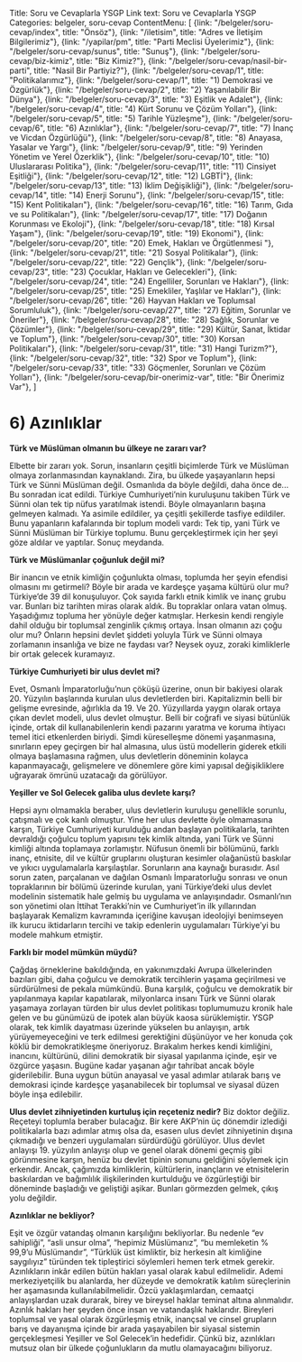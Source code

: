 Title: Soru ve Cevaplarla YSGP
Link text: Soru ve Cevaplarla YSGP
Categories: belgeler, soru-cevap
ContentMenu: [
  {link: "/belgeler/soru-cevap/index", title: "Önsöz"},
  {link: "/iletisim", title: "Adres ve İletişim Bilgilerimiz"},
  {link: "/yapilar/pm", title: "Parti Meclisi Üyelerimiz"},
  {link: "/belgeler/soru-cevap/sunus", title: "Sunuş"},
  {link: "/belgeler/soru-cevap/biz-kimiz", title: "Biz Kimiz?"},
  {link: "/belgeler/soru-cevap/nasil-bir-parti", title: "Nasil Bir Partiyiz?"},
  {link: "/belgeler/soru-cevap/1", title: "Politikalarımız"},
  {link: "/belgeler/soru-cevap/1", title: "1) Demokrasi ve Özgürlük"},
  {link: "/belgeler/soru-cevap/2", title: "2) Yaşanılabilir Bir Dünya"},
  {link: "/belgeler/soru-cevap/3", title: "3) Eşitlik ve Adalet"},
  {link: "/belgeler/soru-cevap/4", title: "4) Kürt Sorunu ve Çözüm Yolları"},
  {link: "/belgeler/soru-cevap/5", title: "5) Tarihle Yüzleşme"},
  {link: "/belgeler/soru-cevap/6", title: "6) Azınlıklar"},
  {link: "/belgeler/soru-cevap/7", title: "7) İnanç ve Vicdan Özgürlüğü"},
  {link: "/belgeler/soru-cevap/8", title: "8) Anayasa, Yasalar ve Yargı"},
  {link: "/belgeler/soru-cevap/9", title: "9) Yerinden Yönetim ve Yerel Özerklik"},
  {link: "/belgeler/soru-cevap/10", title: "10) Uluslararası Politika"},
  {link: "/belgeler/soru-cevap/11", title: "11) Cinsiyet Eşitliği"},
  {link: "/belgeler/soru-cevap/12", title: "12) LGBTİ"},
  {link: "/belgeler/soru-cevap/13", title: "13) İklim Değişikliği"},
  {link: "/belgeler/soru-cevap/14", title: "14) Enerji Sorunu"},
  {link: "/belgeler/soru-cevap/15", title: "15) Kent Politikaları"},
  {link: "/belgeler/soru-cevap/16", title: "16) Tarım, Gıda ve su Politikaları"},
  {link: "/belgeler/soru-cevap/17", title: "17) Doğanın Korunması ve Ekoloji"},
  {link: "/belgeler/soru-cevap/18", title: "18) Kırsal Yaşam"},
  {link: "/belgeler/soru-cevap/19", title: "19) Ekonomi"},
  {link: "/belgeler/soru-cevap/20", title: "20) Emek, Hakları ve Örgütlenmesi
"},
  {link: "/belgeler/soru-cevap/21", title: "21) Sosyal Politikalar"},
  {link: "/belgeler/soru-cevap/22", title: "22) Gençlik"},
  {link: "/belgeler/soru-cevap/23", title: "23) Çocuklar, Hakları ve Gelecekleri"},
  {link: "/belgeler/soru-cevap/24", title: "24) Engelliler, Sorunları ve Hakları"},
  {link: "/belgeler/soru-cevap/25", title: "25) Emekliler, Yaşlılar ve Hakları"},
  {link: "/belgeler/soru-cevap/26", title: "26) Hayvan Hakları ve Toplumsal Sorumluluk"},
  {link: "/belgeler/soru-cevap/27", title: "27) Eğitim, Sorunlar ve Öneriler"},
  {link: "/belgeler/soru-cevap/28", title: "28) Sağlık, Sorunlar ve Çözümler"},
  {link: "/belgeler/soru-cevap/29", title: "29) Kültür, Sanat, İktidar ve Toplum"},
  {link: "/belgeler/soru-cevap/30", title: "30) Korsan Politikaları"},
  {link: "/belgeler/soru-cevap/31", title: "31) Hangi Turizm?"},
  {link: "/belgeler/soru-cevap/32", title: "32) Spor ve Toplum"},
  {link: "/belgeler/soru-cevap/33", title: "33) Göçmenler, Sorunları ve Çözüm Yolları"},
  {link: "/belgeler/soru-cevap/bir-onerimiz-var", title: "Bir Önerimiz Var"},
  ]


# 6) Azınlıklar

**Türk ve Müslüman olmanın bu ülkeye ne zararı var?**

Elbette bir zararı yok. Sorun, insanların çeşitli biçimlerde Türk ve Müslüman olmaya zorlanmasından kaynaklandı. Zira, bu ülkede yaşayanların hepsi Türk ve Sünni Müslüman değil. Osmanlıda da böyle değildi, daha önce de... Bu sonradan icat edildi. Türkiye Cumhuriyeti’nin kuruluşunu takiben Türk ve Sünni olan tek tip nüfus yaratılmak istendi. Böyle olmayanların başına gelmeyen kalmadı. Ya asimile edildiler, ya çeşitli şekillerde tasfiye edildiler. Bunu yapanların kafalarında bir toplum modeli vardı: Tek tip, yani Türk ve Sünni Müslüman bir Türkiye toplumu. Bunu gerçekleştirmek için her şeyi göze aldılar ve yaptılar. Sonuç meydanda.

**Türk ve Müslümanlar çoğunluk değil mi?**

Bir inancın ve etnik kimliğin çoğunlukta olması, toplumda her şeyin efendisi olmasını mı getirmeli? Böyle bir arada ve kardeşçe yaşama kültürü olur mu? Türkiye’de 39 dil konuşuluyor. Çok sayıda farklı etnik kimlik ve inanç grubu var. Bunları biz tarihten miras olarak aldık. Bu topraklar onlara vatan olmuş. Yaşadığımız topluma her yönüyle değer katmışlar. Herkesin kendi rengiyle dahil olduğu bir toplumsal zenginlik çıkmış ortaya. İnsan olmanın azı çoğu olur mu? Onların hepsini devlet şiddeti yoluyla Türk ve Sünni olmaya zorlamanın insanlığa ve bize ne faydası var? Neysek oyuz, zoraki kimliklerle bir ortak gelecek kuramayız.

**Türkiye Cumhuriyeti bir ulus devlet mi?**

Evet, Osmanlı İmparatorluğu’nun çöküşü üzerine, onun bir bakiyesi olarak 20. Yüzyılın başlarında kurulan ulus devletlerden biri. Kapitalizmin belli bir gelişme evresinde, ağırlıkla da 19. Ve 20. Yüzyıllarda yaygın olarak ortaya çıkan devlet modeli, ulus devlet olmuştur. Belli bir coğrafi ve siyasi bütünlük içinde, ortak dil kullanabilenlerin kendi pazarını yaratma ve koruma ihtiyacı temel itici etkenlerden biriydi. Şimdi küreselleşme dönemi yaşanmasına, sınırların epey geçirgen bir hal almasına,  ulus üstü modellerin giderek etkili olmaya başlamasına rağmen, ulus devletlerin döneminin kolayca kapanmayacağı, gelişmelere ve dönemlere göre kimi yapısal değişikliklere uğrayarak ömrünü uzatacağı da görülüyor. 

**Yeşiller ve Sol Gelecek galiba  ulus devlete karşı?**

Hepsi aynı olmamakla beraber, ulus devletlerin kuruluşu genellikle sorunlu, çatışmalı ve çok kanlı olmuştur. Yine her ulus devlette öyle olmamasına karşın, Türkiye Cumhuriyeti kurulduğu andan başlayan politikalarla, tarihten devraldığı çoğulcu toplum yapısını tek kimlik altında, yani Türk ve Sünni kimliği altında toplamaya zorlamıştır. Nüfusun önemli bir bölümünü, farklı inanç, etnisite, dil ve kültür gruplarını oluşturan kesimler olağanüstü baskılar ve yıkıcı uygulamalarla karşılaştılar. Sorunların ana kaynağı burasıdır.   Asıl sorun zaten, parçalanan ve dağılan Osmanlı İmparatorluğu sonrası ve onun topraklarının bir bölümü üzerinde kurulan, yani Türkiye’deki ulus devlet modelinin sistematik hale gelmiş bu uygulama ve anlayışındadır.    Osmanlı’nın son yönetimi olan İttihat Terakki’nin ve Cumhuriyet’in ilk yıllarından başlayarak Kemalizm kavramında içeriğine kavuşan ideolojiyi benimseyen ilk kurucu iktidarların tercihi ve takip edenlerin uygulamaları Türkiye’yi bu modele mahkum etmiştir.

**Farklı bir model mümkün müydü?**

Çağdaş örneklerine bakıldığında, en yakınımızdaki Avrupa ülkelerinden bazıları gibi, daha çoğulcu ve demokratik tercihlerin yaşama geçirilmesi ve sürdürülmesi de pekala mümkündü. Buna karşılık, çoğulcu ve demokratik bir yapılanmaya kapılar kapatılarak, milyonlarca insanı Türk ve Sünni olarak yaşamaya zorlayan türden bir ulus devlet politikası toplumumuzu kronik hale gelen ve bu günümüzü de ipotek alan büyük kaosa sürüklemiştir. YSGP olarak, tek kimlik dayatması üzerinde yükselen bu anlayışın, artık  yürüyemeyeceğini  ve terk edilmesi gerektiğini düşünüyor ve her konuda çok köklü bir demokratikleşme öneriyoruz. Bırakalım herkes kendi kimliğini, inancını, kültürünü, dilini demokratik bir siyasal yapılanma içinde, eşir ve özgürce yaşasın.  Bugüne kadar yaşanan ağır tahribat ancak böyle giderilebilir. Buna uygun bütün anayasal ve yasal adımlar atılarak barış ve demokrasi içinde kardeşçe yaşanabilecek bir toplumsal ve siyasal düzen böyle inşa edilebilir.

**Ulus devlet zihniyetinden kurtuluş için reçeteniz nedir?**
Biz doktor değiliz. Reçeteyi toplumla beraber bulacağız. Bir kere AKP’nin üç dönemdir izlediği politikalarla bazı adımlar atmış olsa da, esasen ulus devlet zihniyetinin dışına çıkmadığı ve benzeri uygulamaları sürdürdüğü görülüyor. Ulus devlet anlayışı 19. yüzyılın anlayışı olup ve genel olarak dönemi geçmiş gibi görünmesine karşın, henüz bu devlet tipinin sonunu geldiğini söylemek için erkendir. Ancak, çağımızda kimliklerin, kültürlerin, inançların ve etnisitelerin baskılardan ve bağımlılık ilişkilerinden kurtulduğu ve özgürleştiği bir döneminde başladığı ve geliştiği aşikar. Bunları görmezden gelmek, çıkış yolu değildir. 

**Azınlıklar ne bekliyor?**

Eşit ve özgür vatandaş olmanın karşılığını bekliyorlar. Bu nedenle “ev sahipliği”, “asli unsur olma”, “hepimiz Müslümanız”, “bu memleketin % 99,9’u Müslümandır”, “Türklük üst kimliktir, biz herkesin alt kimliğine saygılıyız” türünden tek tipleştirici söylemleri hemen terk etmek gerekir. Azınlıkların inkâr edilen bütün hakları yasal olarak kabul edilmelidir. Ademi merkeziyetçilik bu alanlarda, her düzeyde ve demokratik katılım süreçlerinin her aşamasında kullanılabilmelidir. Özcü yaklaşımlardan, cemaatçi anlayışlardan uzak durarak, birey ve bireysel haklar teminat altına alınmalıdır. Azınlık hakları her şeyden önce insan ve vatandaşlık haklarıdır. Bireyleri toplumsal ve yasal olarak özgürleşmiş etnik, inançsal ve cinsel grupların barış ve dayanışma içinde bir arada yaşayabilen bir siyasal sistemin gerçekleşmesi Yeşiller ve Sol Gelecek’in hedefidir. Çünkü biz, azınlıkları mutsuz olan bir ülkede çoğunlukların da mutlu olamayacağını biliyoruz. 